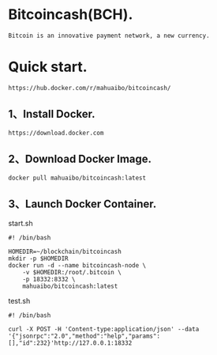 # Bitcoincash\(BCH\).

`Bitcoin is an innovative payment network, a new currency.`

# Quick start.

`https://hub.docker.com/r/mahuaibo/bitcoincash/`

## 1、Install  Docker.

`https://download.docker.com`

## 2、Download Docker Image.

`docker pull mahuaibo/bitcoincash:latest`

## 3、Launch  Docker Container.

start.sh

```
#! /bin/bash

HOMEDIR=~/blockchain/bitcoincash
mkdir -p $HOMEDIR
docker run -d --name bitcoincash-node \
    -v $HOMEDIR:/root/.bitcoin \
    -p 18332:8332 \
    mahuaibo/bitcoincash:latest
```

test.sh

```
#! /bin/bash

curl -X POST -H 'Content-type:application/json' --data '{"jsonrpc":"2.0","method":"help","params":[],"id":232}'http://127.0.0.1:18332
```




